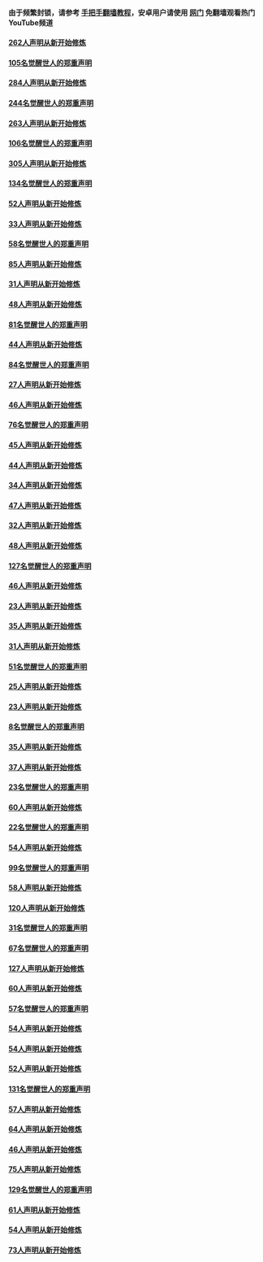 #### 由于频繁封锁，请参考 [手把手翻墙教程](https://github.com/gfw-breaker/guides/wiki/)，安卓用户请使用 [网门](https://github.com/gfw-breaker/nogfw/blob/master/dl.md?t=04070801) 免翻墙观看热门YouTube频道 

#### [262人声明从新开始修炼](../pages/91/423004.md?t=04070801) 

#### [105名觉醒世人的郑重声明](../pages/91/423003.md?t=04070801) 

#### [284人声明从新开始修炼](../pages/91/422707.md?t=04070801) 

#### [244名觉醒世人的郑重声明](../pages/91/422706.md?t=04070801) 

#### [263人声明从新开始修炼](../pages/91/422553.md?t=04070801) 

#### [106名觉醒世人的郑重声明](../pages/91/422552.md?t=04070801) 

#### [305人声明从新开始修炼](../pages/91/422153.md?t=04070801) 

#### [134名觉醒世人的郑重声明](../pages/91/422152.md?t=04070801) 

#### [52人声明从新开始修炼](../pages/91/421846.md?t=04070801) 

#### [33人声明从新开始修炼](../pages/91/421804.md?t=04070801) 

#### [58名觉醒世人的郑重声明](../pages/91/421845.md?t=04070801) 

#### [85人声明从新开始修炼](../pages/91/421769.md?t=04070801) 

#### [31人声明从新开始修炼](../pages/91/421763.md?t=04070801) 

#### [48人声明从新开始修炼](../pages/91/421605.md?t=04070801) 

#### [81名觉醒世人的郑重声明](../pages/91/421656.md?t=04070801) 

#### [44人声明从新开始修炼](../pages/91/421544.md?t=04070801) 

#### [84名觉醒世人的郑重声明](../pages/91/421543.md?t=04070801) 

#### [27人声明从新开始修炼](../pages/91/421465.md?t=04070801) 

#### [46人声明从新开始修炼](../pages/91/421454.md?t=04070801) 

#### [76名觉醒世人的郑重声明](../pages/91/421453.md?t=04070801) 

#### [45人声明从新开始修炼](../pages/91/421452.md?t=04070801) 

#### [44人声明从新开始修炼](../pages/91/421422.md?t=04070801) 

#### [34人声明从新开始修炼](../pages/91/421322.md?t=04070801) 

#### [47人声明从新开始修炼](../pages/91/421264.md?t=04070801) 

#### [32人声明从新开始修炼](../pages/91/421225.md?t=04070801) 

#### [48人声明从新开始修炼](../pages/91/421202.md?t=04070801) 

#### [127名觉醒世人的郑重声明](../pages/91/421224.md?t=04070801) 

#### [46人声明从新开始修炼](../pages/91/421203.md?t=04070801) 

#### [23人声明从新开始修炼](../pages/91/421138.md?t=04070801) 

#### [35人声明从新开始修炼](../pages/91/421122.md?t=04070801) 

#### [31人声明从新开始修炼](../pages/91/421081.md?t=04070801) 

#### [51名觉醒世人的郑重声明](../pages/91/421080.md?t=04070801) 

#### [25人声明从新开始修炼](../pages/91/421020.md?t=04070801) 

#### [23人声明从新开始修炼](../pages/91/420884.md?t=04070801) 

#### [8名觉醒世人的郑重声明](../pages/91/420883.md?t=04070801) 

#### [35人声明从新开始修炼](../pages/91/420809.md?t=04070801) 

#### [37人声明从新开始修炼](../pages/91/420766.md?t=04070801) 

#### [23名觉醒世人的郑重声明](../pages/91/420765.md?t=04070801) 

#### [60人声明从新开始修炼](../pages/91/420727.md?t=04070801) 

#### [22名觉醒世人的郑重声明](../pages/91/420726.md?t=04070801) 

#### [54人声明从新开始修炼](../pages/91/420529.md?t=04070801) 

#### [99名觉醒世人的郑重声明](../pages/91/420528.md?t=04070801) 

#### [58人声明从新开始修炼](../pages/91/420198.md?t=04070801) 

#### [120人声明从新开始修炼](../pages/91/420141.md?t=04070801) 

#### [31名觉醒世人的郑重声明](../pages/91/420197.md?t=04070801) 

#### [67名觉醒世人的郑重声明](../pages/91/420140.md?t=04070801) 

#### [127人声明从新开始修炼](../pages/91/420082.md?t=04070801) 

#### [60人声明从新开始修炼](../pages/91/420081.md?t=04070801) 

#### [57名觉醒世人的郑重声明](../pages/91/420080.md?t=04070801) 

#### [54人声明从新开始修炼](../pages/91/419533.md?t=04070801) 

#### [54人声明从新开始修炼](../pages/91/419532.md?t=04070801) 

#### [52人声明从新开始修炼](../pages/91/419531.md?t=04070801) 

#### [131名觉醒世人的郑重声明](../pages/91/419530.md?t=04070801) 

#### [57人声明从新开始修炼](../pages/91/419430.md?t=04070801) 

#### [64人声明从新开始修炼](../pages/91/419429.md?t=04070801) 

#### [46人声明从新开始修炼](../pages/91/419428.md?t=04070801) 

#### [75人声明从新开始修炼](../pages/91/419427.md?t=04070801) 

#### [129名觉醒世人的郑重声明](../pages/91/419426.md?t=04070801) 

#### [61人声明从新开始修炼](../pages/91/419198.md?t=04070801) 

#### [54人声明从新开始修炼](../pages/91/419197.md?t=04070801) 

#### [73人声明从新开始修炼](../pages/91/419196.md?t=04070801) 

